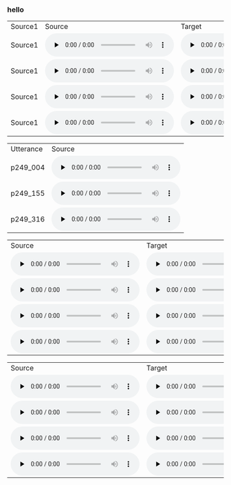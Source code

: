 ### hello 

<table>
   <tr>
      <td>Source1</td>
      <td>Source</td>
      <td>Target</td>
      <td>MediumVC</td>
      <td>MwuS</td>
      <td>MwoS</td>
      <td>FragmentVC</td>
      <td>AutoVC</td>
      <td>Ada-In VC</td>
   </tr>
   <tr>
      <td>Source1</td>
      <td><audio id="audio" controls="" preload="none"> <source id="V1_s" src="converted_samples/VCTK/V1/1_src_fp240_016.wav"></td>
      <td><audio id="audio" controls="" preload="none"> <source id="V1_t" src="converted_samples/VCTK/V1/1_tar_fp231_018.wav"></td>
      <td><audio id="audio" controls="" preload="none"> <source id="V1_A" src="converted_samples/VCTK/V1/A_MediumVC.wav"></td>
      <td><audio id="audio" controls="" preload="none"> <source id="V1_B" src="converted_samples/VCTK/V1/B_M_WU_S.wav"></td>
      <td><audio id="audio" controls="" preload="none"> <source id="V1_C" src="converted_samples/VCTK/V1/C_M_WO_S.wav"></td>
      <td><audio id="audio" controls="" preload="none"> <source id="V1_D" src="converted_samples/VCTK/V1/D_FragmentVC.wav"></td>
      <td><audio id="audio" controls="" preload="none"> <source id="V1_E" src="converted_samples/VCTK/V1/E_AutoVC.wav"></td>
      <td><audio id="audio" controls="" preload="none"> <source id="V1_F" src="converted_samples/VCTK/V1/F_AdaIN-VC.wav"></td>
   </tr>
   <tr>
      <td>Source1</td>
      <td><audio id="audio" controls="" preload="none"> <source id="V8_s" src="converted_samples/VCTK/V8/8_src_fp231_004.wav"></td>
      <td><audio id="audio" controls="" preload="none"> <source id="V8_t" src="converted_samples/VCTK/V8/8_tar_mp275_004.wav"></td>
      <td><audio id="audio" controls="" preload="none"> <source id="V8_A" src="converted_samples/VCTK/V8/A_MediumVC.wav"></td>
      <td><audio id="audio" controls="" preload="none"> <source id="V8_B" src="converted_samples/VCTK/V8/B_M_WU_S.wav"></td>
      <td><audio id="audio" controls="" preload="none"> <source id="V8_C" src="converted_samples/VCTK/V8/C_M_WO_S.wav"></td>
      <td><audio id="audio" controls="" preload="none"> <source id="V8_D" src="converted_samples/VCTK/V8/D_FragmentVC.wav"></td>
      <td><audio id="audio" controls="" preload="none"> <source id="V8_E" src="converted_samples/VCTK/V8/E_AutoVC.wav"></td>
      <td><audio id="audio" controls="" preload="none"> <source id="V8_F" src="converted_samples/VCTK/V8/F_AdaIN-VC.wav"></td>
   </tr>
   <tr>
      <td>Source1</td>
      <td><audio id="audio" controls="" preload="none"> <source id="V14_s" src="converted_samples/VCTK/V14/14_src_mp275_019.wav"></td>
      <td><audio id="audio" controls="" preload="none"> <source id="V14_t" src="converted_samples/VCTK/V14/14_tar_fp231_006.wav"></td>
      <td><audio id="audio" controls="" preload="none"> <source id="V14_A" src="converted_samples/VCTK/V14/A_MediumVC.wav"></td>
      <td><audio id="audio" controls="" preload="none"> <source id="V14_B" src="converted_samples/VCTK/V14/B_M_WU_S.wav"></td>
      <td><audio id="audio" controls="" preload="none"> <source id="V14_C" src="converted_samples/VCTK/V14/C_M_WO_S.wav"></td>
      <td><audio id="audio" controls="" preload="none"> <source id="V14_D" src="converted_samples/VCTK/V14/D_FragmentVC.wav"></td>
      <td><audio id="audio" controls="" preload="none"> <source id="V14_E" src="converted_samples/VCTK/V14/E_AutoVC.wav"></td>
      <td><audio id="audio" controls="" preload="none"> <source id="V14_F" src="converted_samples/VCTK/V14/F_AdaIN-VC.wav"></td>
   </tr>
   <tr>
      <td>Source1</td>
      <td><audio id="audio" controls="" preload="none"> <source id="V19_s" src="converted_samples/VCTK/V19/19_src_mp275_020.wav"></td>
      <td><audio id="audio" controls="" preload="none"> <source id="V19_t" src="converted_samples/VCTK/V19/19_tar_mp226_009.wav"></td>
      <td><audio id="audio" controls="" preload="none"> <source id="V19_A" src="converted_samples/VCTK/V19/A_MediumVC.wav"></td>
      <td><audio id="audio" controls="" preload="none"> <source id="V19_B" src="converted_samples/VCTK/V19/B_M_WU_S.wav"></td>
      <td><audio id="audio" controls="" preload="none"> <source id="V19_C" src="converted_samples/VCTK/V19/C_M_WO_S.wav"></td>
      <td><audio id="audio" controls="" preload="none"> <source id="V19_D" src="converted_samples/VCTK/V19/D_FragmentVC.wav"></td>
      <td><audio id="audio" controls="" preload="none"> <source id="V19_E" src="converted_samples/VCTK/V19/E_AutoVC.wav"></td>
      <td><audio id="audio" controls="" preload="none"> <source id="V19_F" src="converted_samples/VCTK/V19/F_AdaIN-VC.wav"></td>
   </tr>
</table>

<table>
   <tr>
      <td>Utterance</td>
      <td>Source</td>
   </tr>
   <tr>
      <td>p249_004</td>
      <td><audio id="audio" controls="" preload="none"> <source id="SA1_s" src="converted_sample/p249_sample/p249_004.wav"> </audio></td>
   </tr>
   <tr>
      <td>p249_155</td>
      <td><audio id="audio" controls="" preload="none"> <source id="SA2_s" src="converted_sample/p249_sample/p249_155.wav"> </audio></td>
    </tr>
   <tr>
      <td>p249_316</td>
      <td><audio id="audio" controls="" preload="none"> <source id="SA1_s" src="converted_sample/p249_sample/p249_316.wav"> </audio></td>
   </tr>
</table>



<table>
   <tr>
      <td>Source</td>
      <td>Target</td>
      <td>MediumVC</td>
      <td>MwuS</td>
      <td>MwoS</td>
      <td>FragmentVC</td>
      <td>AutoVC</td>
      <td>Ada-In VC</td>
   </tr>
   <tr>
      <td><audio id="audio" controls="" preload="none"> <source id="L2_s" src="converted_samples/LibriSpeech/L2/2_src_f1093_132891_000015_000000.wav"></td>
      <td><audio id="audio" controls="" preload="none"> <source id="L2_t" src="converted_samples/LibriSpeech/L2/2_tar_f1060_134451_000005_000002.wav"></td>
      <td><audio id="audio" controls="" preload="none"> <source id="L2_A" src="converted_samples/LibriSpeech/L2/A_MediumVC.wav"></td>
      <td><audio id="audio" controls="" preload="none"> <source id="L2_B" src="converted_samples/LibriSpeech/L2/B_M_WU_S.wav"></td>
      <td><audio id="audio" controls="" preload="none"> <source id="L2_C" src="converted_samples/LibriSpeech/L2/C_M_WO_S.wav"></td>
      <td><audio id="audio" controls="" preload="none"> <source id="L2_D" src="converted_samples/LibriSpeech/L2/D_FragmentVC.wav"></td>
      <td><audio id="audio" controls="" preload="none"> <source id="L2_E" src="converted_samples/LibriSpeech/L2/E_AutoVC.wav"></td>
      <td><audio id="audio" controls="" preload="none"> <source id="L2_F" src="converted_samples/LibriSpeech/L2/F_AdaIN-VC.wav"></td>
   </tr>
   <tr>
      <td><audio id="audio" controls="" preload="none"> <source id="L3_s"  src="converted_samples/LibriSpeech/L3/3_src_f1060_134451_000011_000002.wav"></td>
      <td><audio id="audio" controls="" preload="none"> <source id="L3_t" src="converted_samples/LibriSpeech/L3/3_tar_m1025_92814_000029_000002.wav"></td>
      <td><audio id="audio" controls="" preload="none"> <source id="L3_A" src="converted_samples/LibriSpeech/L3/A_MediumVC.wav"></td>
      <td><audio id="audio" controls="" preload="none"> <source id="L3_B" src="converted_samples/LibriSpeech/L3/B_M_WU_S.wav"></td>
      <td><audio id="audio" controls="" preload="none"> <source id="L3_C" src="converted_samples/LibriSpeech/L3/C_M_WO_S.wav"></td>
      <td><audio id="audio" controls="" preload="none"> <source id="L3_D" src="converted_samples/LibriSpeech/L3/D_FragmentVC.wav"></td>
      <td><audio id="audio" controls="" preload="none"> <source id="L3_E" src="converted_samples/LibriSpeech/L3/E_AutoVC.wav"></td>
      <td><audio id="audio" controls="" preload="none"> <source id="L3_F" src="converted_samples/LibriSpeech/L3/F_AdaIN-VC.wav"></td>
   </tr>
   <tr>
      <td><audio id="audio" controls="" preload="none"> <source id="L8_s"  src="converted_samples/LibriSpeech/L8/8_src_m1365_134830_000055_000001.wav"></td>
      <td><audio id="audio" controls="" preload="none"> <source id="L8_t" src="converted_samples/LibriSpeech/L8/8_tar_f1060_134451_000017_000006.wav"></td>
      <td><audio id="audio" controls="" preload="none"> <source id="L8_A" src="converted_samples/LibriSpeech/L8/A_MediumVC.wav"></td>
      <td><audio id="audio" controls="" preload="none"> <source id="L8_B" src="converted_samples/LibriSpeech/L8/B_M_WU_S.wav"></td>
      <td><audio id="audio" controls="" preload="none"> <source id="L8_C" src="converted_samples/LibriSpeech/L8/C_M_WO_S.wav"></td>
      <td><audio id="audio" controls="" preload="none"> <source id="L8_D" src="converted_samples/LibriSpeech/L8/D_FragmentVC.wav"></td>
      <td><audio id="audio" controls="" preload="none"> <source id="L8_E" src="converted_samples/LibriSpeech/L8/E_AutoVC.wav"></td>
      <td><audio id="audio" controls="" preload="none"> <source id="L8_F" src="converted_samples/LibriSpeech/L8/F_AdaIN-VC.wav"></td>
   </tr>
   <tr>
      <td><audio id="audio" controls="" preload="none"> <source id="L11_s"  src="converted_samples/LibriSpeech/L11/11_src_m1365_134830_000029_000001.wav"></td>
      <td><audio id="audio" controls="" preload="none"> <source id="L11_t" src="converted_samples/LibriSpeech/L11/11_tar_m1313_135020_000031_000000.wav"></td>
      <td><audio id="audio" controls="" preload="none"> <source id="L11_A" src="converted_samples/LibriSpeech/L11/A_MediumVC.wav"></td>
      <td><audio id="audio" controls="" preload="none"> <source id="L11_B" src="converted_samples/LibriSpeech/L11/B_M_WU_S.wav"></td>
      <td><audio id="audio" controls="" preload="none"> <source id="L11_C" src="converted_samples/LibriSpeech/L11/C_M_WO_S.wav"></td>
      <td><audio id="audio" controls="" preload="none"> <source id="L11_D" src="converted_samples/LibriSpeech/L11/D_FragmentVC.wav"></td>
      <td><audio id="audio" controls="" preload="none"> <source id="L11_E" src="converted_samples/LibriSpeech/L11/E_AutoVC.wav"></td>
      <td><audio id="audio" controls="" preload="none"> <source id="L11_F" src="converted_samples/LibriSpeech/L11/F_AdaIN-VC.wav"></td>
   </tr>
</table>


<table>
   <tr>
      <td>Source</td>
      <td>Target</td>
      <td>MediumVC</td>
      <td>MwuS</td>
      <td>MwoS</td>
      <td>FragmentVC</td>
      <td>AutoVC</td>
      <td>Ada-In VC</td>
   </tr>
   <tr>
      <td><audio id="audio" controls="" preload="none"> <source id="C14_s" src="converted_samples/VCC/C14/14_src_SEF2_E10051.wav"></td>
      <td><audio id="audio" controls="" preload="none"> <source id="C14_t" src="converted_samples/VCC/C14/14_tar_TEF1_E10054.wav"></td>
      <td><audio id="audio" controls="" preload="none"> <source id="C14_A" src="converted_samples/VCC/C14/A_MediumVC.wav"></td>
      <td><audio id="audio" controls="" preload="none"> <source id="C14_B" src="converted_samples/VCC/C14/B_M_WU_S.wav"></td>
      <td><audio id="audio" controls="" preload="none"> <source id="C14_C" src="converted_samples/VCC/C14/C_M_WO_S.wav"></td>
      <td><audio id="audio" controls="" preload="none"> <source id="C14_D" src="converted_samples/VCC/C14/D_FragmentVC.wav"></td>
      <td><audio id="audio" controls="" preload="none"> <source id="C14_E" src="converted_samples/VCC/C14/E_AutoVC.wav"></td>
      <td><audio id="audio" controls="" preload="none"> <source id="C14_F" src="converted_samples/VCC/C14/F_AdaIN-VC.wav"></td>
   </tr>
   <tr>
      <td><audio id="audio" controls="" preload="none"> <source id="C1_s" src="converted_samples/VCC/C1/1_src_SEF2_E10043.wav"></td>
      <td><audio id="audio" controls="" preload="none"> <source id="C1_t" src="converted_samples/VCC/C1/1_tar_TEM1_E10054.wav"></td>
      <td><audio id="audio" controls="" preload="none"> <source id="C1_A" src="converted_samples/VCC/C1/A_MediumVC.wav"></td>
      <td><audio id="audio" controls="" preload="none"> <source id="C1_B" src="converted_samples/VCC/C1/B_M_WU_S.wav"></td>
      <td><audio id="audio" controls="" preload="none"> <source id="C1_C" src="converted_samples/VCC/C1/C_M_WO_S.wav"></td>
      <td><audio id="audio" controls="" preload="none"> <source id="C1_D" src="converted_samples/VCC/C1/D_FragmentVC.wav"></td>
      <td><audio id="audio" controls="" preload="none"> <source id="C1_E" src="converted_samples/VCC/C1/E_AutoVC.wav"></td>
      <td><audio id="audio" controls="" preload="none"> <source id="C1_F" src="converted_samples/VCC/C1/F_AdaIN-VC.wav"></td>
   </tr>
   <tr>
      <td><audio id="audio" controls="" preload="none"> <source id="C6_s" src="converted_samples/VCC/C6/6_src_SEM1_E10059.wav"></td>
      <td><audio id="audio" controls="" preload="none"> <source id="C6_t" src="converted_samples/VCC/C6/6_tar_SEF1_E10057.wav"></td>
      <td><audio id="audio" controls="" preload="none"> <source id="C6_A" src="converted_samples/VCC/C6/A_MediumVC.wav"></td>
      <td> <audio id="audio" controls="" preload="none"> <source id="C6_B" src="converted_samples/VCC/C6/B_M_WU_S.wav"></td>
      <td><audio id="audio" controls="" preload="none"> <source id="C6_C" src="converted_samples/VCC/C6/C_M_WO_S.wav"></td>
      <td><audio id="audio" controls="" preload="none"> <source id="C6_D" src="converted_samples/VCC/C6/D_FragmentVC.wav"></td>
      <td><audio id="audio" controls="" preload="none"> <source id="C6_E" src="converted_samples/VCC/C6/E_AutoVC.wav"></td>
      <td><audio id="audio" controls="" preload="none"> <source id="C6_F" src="converted_samples/VCC/C6/F_AdaIN-VC.wav"></td>
   </tr>
   <tr>
      <td><audio id="audio" controls="" preload="none"> <source id="C13_s" src="converted_samples/VCC/C13/13_src_SEM1_E10056.wav"></td>
      <td><audio id="audio" controls="" preload="none"> <source id="C13_t" src="converted_samples/VCC/C13/13_tar_TEM2_E20004.wav"></td>
      <td><audio id="audio" controls="" preload="none"> <source id="C13_A" src="converted_samples/VCC/C13/A_MediumVC.wav"></td>
      <td><audio id="audio" controls="" preload="none"> <source id="C13_B" src="converted_samples/VCC/C13/B_M_WU_S.wav"></td>
      <td><audio id="audio" controls="" preload="none"> <source id="C13_C" src="converted_samples/VCC/C13/C_M_WO_S.wav"></td>
      <td><audio id="audio" controls="" preload="none"> <source id="C13_D" src="converted_samples/VCC/C13/D_FragmentVC.wav"></td>
      <td><audio id="audio" controls="" preload="none"> <source id="C13_E" src="converted_samples/VCC/C13/E_AutoVC.wav"></td>
      <td><audio id="audio" controls="" preload="none"> <source id="C13_F" src="converted_samples/VCC/C13/F_AdaIN-VC.wav"></td>
   </tr>
</table>
